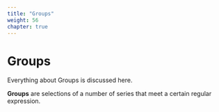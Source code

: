 ```yaml
---
title: "Groups"
weight: 56
chapter: true
---
```


# Groups

Everything about Groups is discussed here.

**Groups** are selections of a number of series that meet a certain regular expression.
